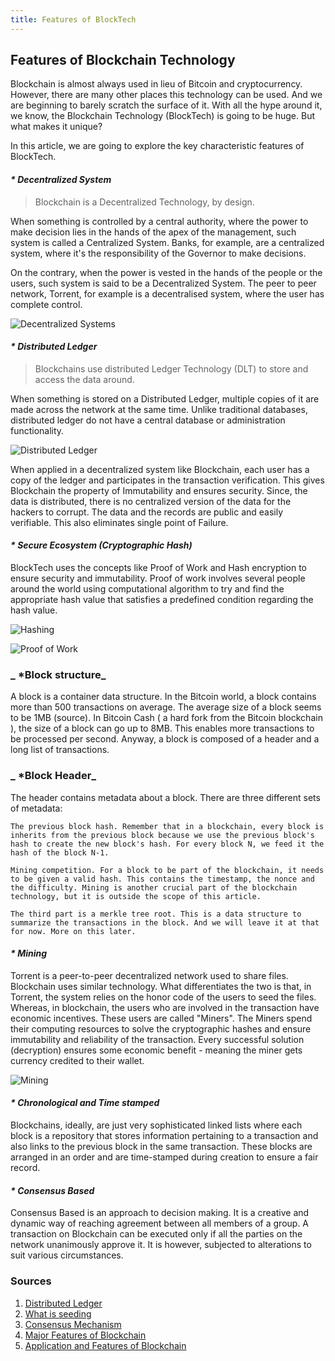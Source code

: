 ```yaml
---
title: Features of BlockTech
---
```

## Features of Blockchain Technology

Blockchain is almost always used in lieu of Bitcoin and cryptocurrency. However, there are many other places this technology can be used.  And we are beginning to barely scratch the surface of it. With all the hype around it, we know, the Blockchain Technology (BlockTech) is going to be huge. But what makes it unique?

In this article, we are going to explore the key characteristic features of BlockTech.

#### _* Decentralized System_

> Blockchain is a Decentralized Technology, by design.

When something is controlled by a central authority, where the power to make decision lies in the hands of the apex of the management, such system is called a Centralized System. Banks, for example, are a centralized system, where it's the responsibility of the Governor to make decisions.

On the contrary, when the power is vested in the hands of the people or the users, such system is said to be a Decentralized System.
The peer to peer network, Torrent, for example is a decentralised system, where the user has complete control.

![Decentralized Systems](https://raw.githubusercontent.com/Vagisha16/Hw3/master/blockchain_article_pic.jpg)

#### _* Distributed Ledger_

> Blockchains use distributed Ledger Technology (DLT) to store and access the data around.

When something is stored on a Distributed Ledger, multiple copies of it are made across the network at the same time. Unlike traditional databases, distributed ledger do not have a central database or administration functionality.

![Distributed Ledger](https://qph.fs.quoracdn.net/main-qimg-2e24c4949a63eefa9bbab1773e185cdd)

When applied in a decentralized system like Blockchain, each user has a copy of the ledger and participates in the transaction verification. This gives Blockchain the property of Immutability and ensures security. Since, the data is distributed, there is no centralized version of the data for the hackers to corrupt. The data and the records are public and easily verifiable. This also eliminates single point of Failure.

#### _* Secure Ecosystem (Cryptographic Hash)_

BlockTech uses the concepts like Proof of Work and Hash encryption to ensure security and immutability. Proof of work involves several people around the world using computational algorithm to try and find the appropriate hash value that satisfies a predefined condition regarding the hash value.

![Hashing](https://raw.githubusercontent.com/Vagisha16/Hw3/master/Hash.png)




![Proof of Work](https://qph.fs.quoracdn.net/main-qimg-098a67b40e4d0f625cf2cbbda2c95df0)

### _ *Block structure_
A block is a container data structure. In the Bitcoin world, a block contains more than 500 transactions on average. The average size of a block seems to be 1MB (source). In Bitcoin Cash ( a hard fork from the Bitcoin blockchain ), the size of a block can go up to 8MB. This enables more transactions to be processed per second.
Anyway, a block is composed of a header and a long list of transactions.

### _ *Block Header_

The header contains metadata about a block. There are three different sets of metadata:

    The previous block hash. Remember that in a blockchain, every block is inherits from the previous block because we use the previous block's hash to create the new block's hash. For every block N, we feed it the hash of the block N-1.

    Mining competition. For a block to be part of the blockchain, it needs to be given a valid hash. This contains the timestamp, the nonce and the difficulty. Mining is another crucial part of the blockchain technology, but it is outside the scope of this article.

    The third part is a merkle tree root. This is a data structure to summarize the transactions in the block. And we will leave it at that for now. More on this later.



#### _* Mining_

Torrent is a peer-to-peer decentralized network used to share files. Blockchain uses similar technology. What differentiates the two is that, in Torrent, the system relies on the honor code of the users to seed the files. Whereas, in blockchain, the users who are involved in the transaction have economic incentives. These users are called "Miners". The Miners spend their computing resources to solve the cryptographic hashes and ensure immutability and reliability of the transaction. Every successful solution (decryption) ensures some economic benefit - meaning the miner gets currency credited to their wallet.

![Mining](https://raw.githubusercontent.com/Vagisha16/Hw3/master/5f6609014470f4b0122de37eb09dbfc7.jpg)

#### _* Chronological and Time stamped_

Blockchains, ideally, are just very sophisticated linked lists where each block is a repository that stores information pertaining to a transaction and also links to the previous block in the same transaction. These blocks are arranged in an order and are time-stamped during creation to ensure a fair record.

#### _* Consensus Based_

Consensus Based is an approach to decision making. It is a creative and dynamic way of reaching agreement between all members of a group. A transaction on Blockchain can be executed only if all the parties on the network unanimously approve it. It is however, subjected to alterations to suit various circumstances.


### Sources

1. [Distributed Ledger](https://searchcio.techtarget.com/definition/distributed-ledger)
2. [What is seeding](http://help.utorrent.com/customer/portal/articles/164656)
3. [Consensus Mechanism](https://www.seedsforchange.org.uk/consensus)
4. [Major Features of Blockchain](https://cryptocurry.com/news/top-4-major-features-blockchain/)
5. [Application and Features of Blockchain](https://arxiv.org/pdf/1806.03693.pdf)

